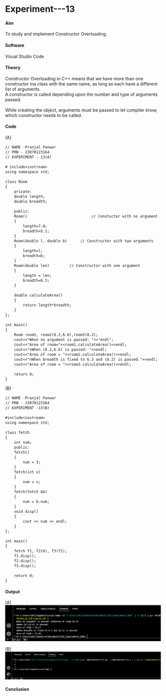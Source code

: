 # Experiment---13           

#### Aim 
To study and implement Constructor Overloading. 

#### Software                      
Visual Studio Code 

#### Theory  
Constructor Overloading in C++ means that we have more than one constructor ina class with the same name, as long as each have a different list of arguments. <br> 
A constructor is called depending upon the number and type of arguments passed. <br>                 
While creating the object, arguments must be passed to let compiler know, which constructor needs to be called. <br> 

#### Code 
(A) <br> 
```
// NAME -Pranjal Panwar
// PRN - 23070123164
// EXPERIMENT - 13(A) 

# include<iostream>
using namespace std;

class Room
{
    private:
    double length;
    double breadth;

    public:
    Room()                             // Constuctor with no argument 
    {
        length=7.8;
        breadth=5.1;
    }
    Room(double l, double b)      // Constructor with two arguments 
    {
        length=l;
        breadth=b;
    }
    Room(double len)         // Constructor with one argument                 
    {
        length = len;
        breadth=6.3;
    }

    double calculateArea() 
    {
        return length*breadth;
    }
};

int main() 
{
    Room room1, room2(8.2,6.6),room3(8.2);
    cout<<"When no argument is passed: "<<"endl";
    cout<<"Area of room="<<room1.calculateArea()<<endl;
    cout<<"nWhen (8.2,6.6) is passed: "<<endl;
    cout<<"Area of room = "<<room2.calculateArea()<<endl;
    cout<<"nWhen breadth is fixed to 6.3 and (8.2) is passed."<<endl;
    cout<<"Area of room = "<<room3.calculateArea()<<endl;

    return 0;
} 
```

(B) <br> 
```
// NAME -Pranjal Panwar
// PRN - 23070123164
// EXPERIMENT -13(B) 

#include<iostream>
using namespace std;

class fetch
{
    int num;
    public:
    fetch()
    {
        num = 3;
    }
    fetch(int x)
    {
        num = x;
    }
    fetch(fetch &b)
    {
        num = b.num;
    }
    void disp()
    {
        cout << num << endl;
    }
};

int main()
{
    fetch f1, f2(6), f3(f1);
    f1.disp();
    f2.disp();
    f3.disp();

    return 0;
}
``` 
#### Output  
(A) <br>
![](https://github.com/Shloka-Patel/Experiment---13/blob/main/Output_13A.png) 

(B) <br> 
![](https://github.com/Shloka-Patel/Experiment---13/blob/main/Output_13B.png) 

#### Conclusion 
